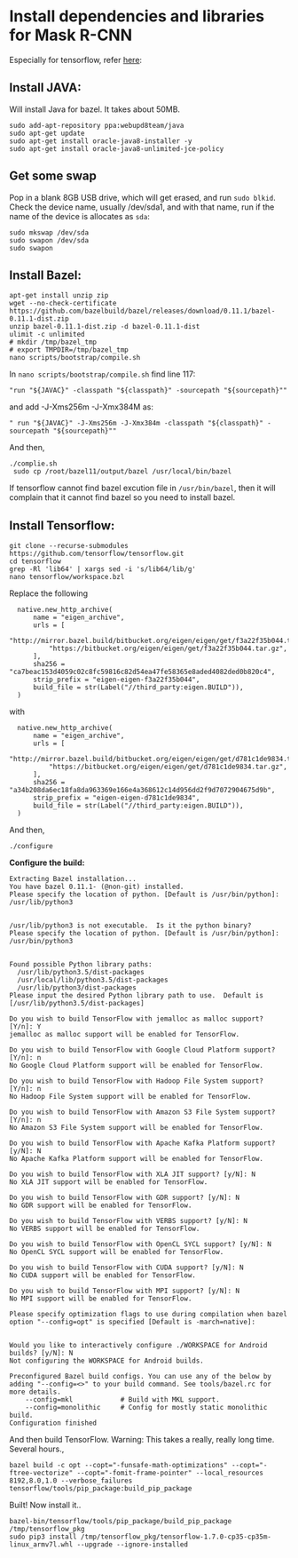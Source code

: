 # Install dependencies and libraries for Mask R-CNN
Especially for tensorflow, refer [here](https://hackernoon.com/running-yolo-on-odroid-yolodroid-5a89481ec141):

## Install JAVA:
Will install Java for bazel. It takes about 50MB.

```
sudo add-apt-repository ppa:webupd8team/java
sudo apt-get update
sudo apt-get install oracle-java8-installer -y
sudo apt-get install oracle-java8-unlimited-jce-policy
```

## Get some swap

Pop in a blank 8GB USB drive, which will get erased, and run ```sudo blkid```. Check the device name, usually /dev/sda1, and with that name, run if the name of the device is allocates as ```sda```:
```
sudo mkswap /dev/sda
sudo swapon /dev/sda
sudo swapon
```

## Install Bazel:

```
apt-get install unzip zip
wget --no-check-certificate https://github.com/bazelbuild/bazel/releases/download/0.11.1/bazel-0.11.1-dist.zip
unzip bazel-0.11.1-dist.zip -d bazel-0.11.1-dist
ulimit -c unlimited
# mkdir /tmp/bazel_tmp
# export TMPDIR=/tmp/bazel_tmp
nano scripts/bootstrap/compile.sh
```
In ```nano scripts/bootstrap/compile.sh``` find line 117:
```
"run "${JAVAC}" -classpath "${classpath}" -sourcepath "${sourcepath}""
```
and add -J-Xms256m -J-Xmx384M as:
```
" run "${JAVAC}" -J-Xms256m -J-Xmx384m -classpath "${classpath}" -sourcepath "${sourcepath}""
```
And then,
```
./complie.sh
 sudo cp /root/bazel11/output/bazel /usr/local/bin/bazel
```
If tensorflow cannot find bazel excution file in ```/usr/bin/bazel```, then it will complain that it cannot find bazel so you need to install bazel.

## Install Tensorflow:
```
git clone --recurse-submodules https://github.com/tensorflow/tensorflow.git
cd tensorflow
grep -Rl 'lib64' | xargs sed -i 's/lib64/lib/g'
nano tensorflow/workspace.bzl
```
Replace the following
```
  native.new_http_archive(
      name = "eigen_archive",
      urls = [
          "http://mirror.bazel.build/bitbucket.org/eigen/eigen/get/f3a22f35b044.tar.gz",
          "https://bitbucket.org/eigen/eigen/get/f3a22f35b044.tar.gz",
      ],
      sha256 = "ca7beac153d4059c02c8fc59816c82d54ea47fe58365e8aded4082ded0b820c4",
      strip_prefix = "eigen-eigen-f3a22f35b044",
      build_file = str(Label("//third_party:eigen.BUILD")),
  )
```
with
```
  native.new_http_archive(
      name = "eigen_archive",
      urls = [
          "http://mirror.bazel.build/bitbucket.org/eigen/eigen/get/d781c1de9834.tar.gz",
          "https://bitbucket.org/eigen/eigen/get/d781c1de9834.tar.gz",
      ],
      sha256 = "a34b208da6ec18fa8da963369e166e4a368612c14d956dd2f9d7072904675d9b",
      strip_prefix = "eigen-eigen-d781c1de9834",
      build_file = str(Label("//third_party:eigen.BUILD")),
  )
```
And then,
```
./configure
```
**Configure the build:**
```
Extracting Bazel installation...
You have bazel 0.11.1- (@non-git) installed.
Please specify the location of python. [Default is /usr/bin/python]: /usr/lib/python3


/usr/lib/python3 is not executable.  Is it the python binary?
Please specify the location of python. [Default is /usr/bin/python]: /usr/bin/python3


Found possible Python library paths:
  /usr/lib/python3.5/dist-packages
  /usr/local/lib/python3.5/dist-packages
  /usr/lib/python3/dist-packages
Please input the desired Python library path to use.  Default is [/usr/lib/python3.5/dist-packages]

Do you wish to build TensorFlow with jemalloc as malloc support? [Y/n]: Y
jemalloc as malloc support will be enabled for TensorFlow.

Do you wish to build TensorFlow with Google Cloud Platform support? [Y/n]: n
No Google Cloud Platform support will be enabled for TensorFlow.

Do you wish to build TensorFlow with Hadoop File System support? [Y/n]: n
No Hadoop File System support will be enabled for TensorFlow.

Do you wish to build TensorFlow with Amazon S3 File System support? [Y/n]: n
No Amazon S3 File System support will be enabled for TensorFlow.

Do you wish to build TensorFlow with Apache Kafka Platform support? [y/N]: N
No Apache Kafka Platform support will be enabled for TensorFlow.

Do you wish to build TensorFlow with XLA JIT support? [y/N]: N
No XLA JIT support will be enabled for TensorFlow.

Do you wish to build TensorFlow with GDR support? [y/N]: N
No GDR support will be enabled for TensorFlow.

Do you wish to build TensorFlow with VERBS support? [y/N]: N
No VERBS support will be enabled for TensorFlow.

Do you wish to build TensorFlow with OpenCL SYCL support? [y/N]: N
No OpenCL SYCL support will be enabled for TensorFlow.

Do you wish to build TensorFlow with CUDA support? [y/N]: N
No CUDA support will be enabled for TensorFlow.

Do you wish to build TensorFlow with MPI support? [y/N]: N
No MPI support will be enabled for TensorFlow.

Please specify optimization flags to use during compilation when bazel option "--config=opt" is specified [Default is -march=native]: 


Would you like to interactively configure ./WORKSPACE for Android builds? [y/N]: N
Not configuring the WORKSPACE for Android builds.

Preconfigured Bazel build configs. You can use any of the below by adding "--config=<>" to your build command. See tools/bazel.rc for more details.
	--config=mkl         	# Build with MKL support.
	--config=monolithic  	# Config for mostly static monolithic build.
Configuration finished
```
And then build TensorFlow. Warning: This takes a really, really long time. Several hours.,
```
bazel build -c opt --copt="-funsafe-math-optimizations" --copt="-ftree-vectorize" --copt="-fomit-frame-pointer" --local_resources 8192,8.0,1.0 --verbose_failures tensorflow/tools/pip_package:build_pip_package
```

Built! Now install it..
```
bazel-bin/tensorflow/tools/pip_package/build_pip_package /tmp/tensorflow_pkg
sudo pip3 install /tmp/tensorflow_pkg/tensorflow-1.7.0-cp35-cp35m-linux_armv7l.whl --upgrade --ignore-installed
```
